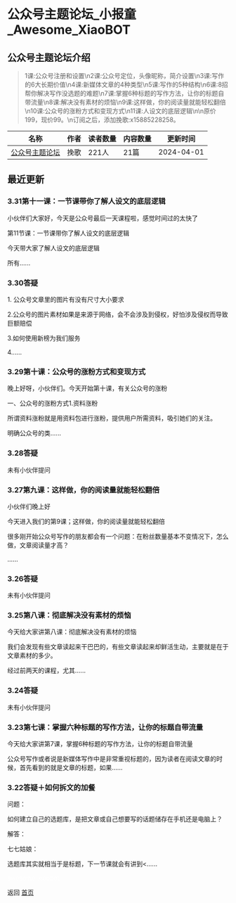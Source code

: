 # 公众号主题论坛_小报童_Awesome_XiaoBOT

## 公众号主题论坛介绍
> 1课:公众号注册和设置\n2课:公众号定位，头像昵称，简介设置\n3课:写作的6大长期价值\n4课:新媒体文章的4种类型\n5课:写作的5种结构\n6课:8招帮你解决写作没选题的难题\n7课:掌握6种标题的写作方法，让你的标题自带流量\n8课:解决没有素材的烦恼\n9课:这样做，你的阅读量就能轻松翻倍\n10课:公众号的涨粉方式和变现方式\n11课:人设文的底层逻辑\n\n原价199，现价99。\n订阅之后，添加挽歌:x15885228258。  
  


|名称|作者|读者数量|内容数量|更新时间|
|---|---|---|---|---|
|[公众号主题论坛](https://xiaobot.net/p/2024xiezuo?refer=0b133df9-27dc-423b-8101-639049001c13)|挽歌|221人|21篇|2024-04-01|

## 最近更新
### 3.31第十一课：一节课带你了解人设文的底层逻辑

小伙伴们大家好，今天是公众号最后一天课程啦，感觉时间过的太快了

第11节课：一节课带你了解人设文的底层逻辑

今天带大家了解人设文的底层逻辑

所有......

### 3.30答疑

1\. 公众号文章里的图片有没有尺寸大小要求

2.公众号的图片素材如果是来源于网络，会不会涉及到侵权，好怕涉及侵权而导致巨额赔偿

3.如何使用新榜为我们服务

4......

### 3.29第十课：公众号的涨粉方式和变现方式

晚上好呀，小伙伴们。今天开始第十课，有关公众号的涨粉

一、公众号的涨粉方式1.资料涨粉

所谓资料涨粉就是用资料包进行涨粉，提供用户所需资料，吸引她们的关注。

明确公众号的类......

### 3.28答疑

未有小伙伴提问

### 3.27第九课：这样做，你的阅读量就能轻松翻倍

小伙伴们晚上好

今天进入我们的第9课；这样做，你的阅读量就能轻松翻倍

很多刚开始公众号写作的朋友都会有一个问题：在粉丝数量基本不变情况下，怎么做，文章阅读量才高？

......

### 3.26答疑

未有小伙伴提问

### 3.25第八课：彻底解决没有素材的烦恼

今天给大家讲第八课：彻底解决没有素材的烦恼

我们会发现有些文章读起来干巴巴的，有些文章读起来却鲜活生动，主要就是在于文章素材的多少。

经过前两天的课程，尤其......

### 3.24答疑

未有小伙伴提问

### 3.23第七课：掌握六种标题的写作方法，让你的标题自带流量

今天给大家讲第7课，掌握6种标题的写作方法，让你的标题自带流量

公众号写作或者说是新媒体写作中是非常重视标题的，因为读者在阅读文章的时候，首先看到的就是文章的标题，如果......

### 3.22答疑＋如何拆文的加餐

问题：

如何建立自己的选题库，是把文章或自己想要写的话题储存在手机还是电脑上？

解答：

七七姑娘：

选题库其实就相当于是标题，下一节课就会有讲到<......


<a href="https://github.com/Reno9527/awesome-xiaobot" style="color: white; text-decoration: none;">awesome-xiaobot</a>

返回 [首页](../README.md)

